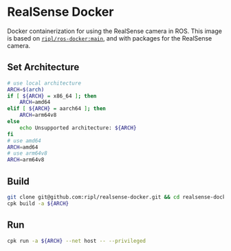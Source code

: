 # RealSense Docker

Docker containerization for using the RealSense camera in ROS. This image is based on [`ripl/ros-docker:main`](https://github.com/ripl/ros-docker), and with packages for the RealSense camera.

## Set Architecture

```bash
# use local architecture
ARCH=$(arch)
if [ ${ARCH} = x86_64 ]; then
    ARCH=amd64
elif [ ${ARCH} = aarch64 ]; then
    ARCH=arm64v8
else
    echo Unsupported architecture: ${ARCH}
fi
# use amd64
ARCH=amd64
# use arm64v8
ARCH=arm64v8
```

## Build

```bash
git clone git@github.com:ripl/realsense-docker.git && cd realsense-docker/
cpk build -a ${ARCH}
```

## Run

```bash
cpk run -a ${ARCH} --net host -- --privileged
```
